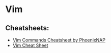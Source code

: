 # Vim

## Cheatsheets:

- [Vim Commands Cheatsheet by PhoenixNAP](./Vim%20commands%20cheat%20sheet%20by%20PhoenixNAP.pdf)
- [Vim Cheat Sheet](https://vim.rtorr.com/lang/en_us)
